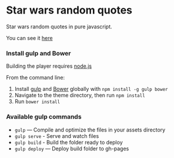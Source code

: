 # Star wars random quotes

Star wars random quotes in pure javascript.

You can see it [here](http://miukimiu.github.io/star-wars-random-quotes/)

### Install gulp and Bower

Building the player requires [node.js](http://nodejs.org/download/)

From the command line:

1. Install [gulp](http://gulpjs.com) and [Bower](http://bower.io/) globally with `npm install -g gulp bower`
2. Navigate to the theme directory, then run `npm install`
3. Run `bower install`

### Available gulp commands

* `gulp` — Compile and optimize the files in your assets directory
* `gulp serve` - Serve and watch files
* `gulp build` - Build the folder ready to deploy 
* `gulp deploy` — Deploy build folder to gh-pages
